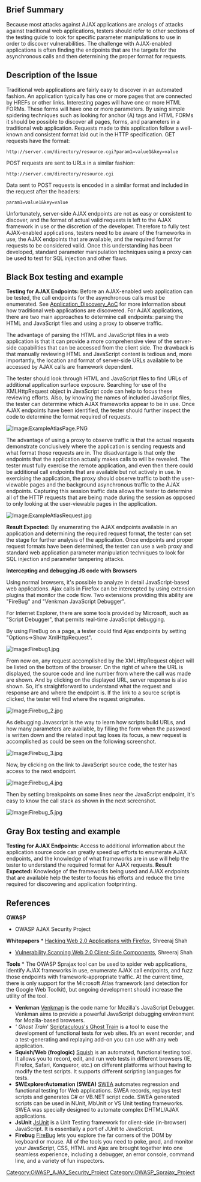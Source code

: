 ## Brief Summary

Because most attacks against AJAX applications are analogs of attacks
against traditional web applications, testers should refer to other
sections of the testing guide to look for specific parameter
manipulations to use in order to discover vulnerabilities. The challenge
with AJAX-enabled applications is often finding the endpoints that are
the targets for the asynchronous calls and then determining the proper
format for requests.

## Description of the Issue

Traditional web applications are fairly easy to discover in an automated
fashion. An application typically has one or more pages that are
connected by HREFs or other links. Interesting pages will have one or
more HTML FORMs. These forms will have one or more parameters. By using
simple spidering techniques such as looking for anchor (A) tags and HTML
FORMs it should be possible to discover all pages, forms, and parameters
in a traditional web application. Requests made to this application
follow a well-known and consistent format laid out in the HTTP
specification. GET requests have the format:

`http://server.com/directory/resource.cgi?param1=value1&key=value`

POST requests are sent to URLs in a similar fashion:

`http://server.com/directory/resource.cgi`

Data sent to POST requests is encoded in a similar format and included
in the request after the headers:

`param1=value1&key=value`

Unfortunately, server-side AJAX endpoints are not as easy or consistent
to discover, and the format of actual valid requests is left to the AJAX
framework in use or the discretion of the developer. Therefore to fully
test AJAX-enabled applications, testers need to be aware of the
frameworks in use, the AJAX endpoints that are available, and the
required format for requests to be considered valid. Once this
understanding has been developed, standard parameter manipulation
techniques using a proxy can be used to test for SQL injection and other
flaws.

## Black Box testing and example

**Testing for AJAX Endpoints:**
Before an AJAX-enabled web application can be tested, the call endpoints
for the asynchronous calls must be enumerated. See
[Application_Discovery_AoC](Application_Discovery_AoC "wikilink") for
more information about how traditional web applications are discovered.
For AJAX applications, there are two main approaches to determine call
endpoints: parsing the HTML and JavaScript files and using a proxy to
observe traffic.

The advantage of parsing the HTML and JavaScript files in a web
application is that it can provide a more comprehensive view of the
server-side capabilities that can be accessed from the client side. The
drawback is that manually reviewing HTML and JavaScript content is
tedious and, more importantly, the location and format of server-side
URLs available to be accessed by AJAX calls are framework dependent.

The tester should look through HTML and JavaScript files to find URLs of
additional application surface exposure. Searching for use of the
XMLHttpRequest object in JavaScript code can help to focus these
reviewing efforts. Also, by knowing the names of included JavaScript
files, the tester can determine which AJAX frameworks appear to be in
use. Once AJAX endpoints have been identified, the tester should further
inspect the code to determine the format required of requests.


![Image:ExampleAtlasPage.PNG](ExampleAtlasPage.PNG
"Image:ExampleAtlasPage.PNG")

The advantage of using a proxy to observe traffic is that the actual
requests demonstrate conclusively where the application is sending
requests and what format those requests are in. The disadvantage is that
only the endpoints that the application actually makes calls to will be
revealed. The tester must fully exercise the remote application, and
even then there could be additional call endpoints that are available
but not actively in use. In exercising the application, the proxy should
observe traffic to both the user-viewable pages and the background
asynchronous traffic to the AJAX endpoints. Capturing this session
traffic data allows the tester to determine all of the HTTP requests
that are being made during the session as opposed to only looking at the
user-viewable pages in the application.


![Image:ExampleAtlasRequest.jpg](ExampleAtlasRequest.jpg
"Image:ExampleAtlasRequest.jpg")

**Result Expected:**
By enumerating the AJAX endpoints available in an application and
determining the required request format, the tester can set the stage
for further analysis of the application. Once endpoints and proper
request formats have been determined, the tester can use a web proxy and
standard web application parameter manipulation techniques to look for
SQL injection and parameter tampering attacks.

**Intercepting and debugging JS code with Browsers**

Using normal browsers, it's possible to analyze in detail
JavaScript-based web applications.
Ajax calls in Firefox can be intercepted by using extension plugins that
monitor the code flow.
Two extensions providing this ability are "FireBug" and "Venkman
JavaScript Debugger".

For Internet Explorer, there are some tools provided by Microsoft, such
as "Script Debugger", that permits real-time JavaScript debugging.

By using FireBug on a page, a tester could find Ajax endpoints by
setting "Options-\>Show XmlHttpRequest".

![Image:Firebug1.jpg](Firebug1.jpg "Image:Firebug1.jpg")

From now on, any request accomplished by the XMLHttpRequest object will
be listed on the bottom of the browser.
On the right of where the URL is displayed, the source code and line
number from where the call was made are shown. And by clicking on the
displayed URL, server response is also shown.
So, it's straightforward to understand what the request and response are
and where the endpoint is.
If the link to a source script is clicked, the tester will find where
the request originates.

![Image:Firebug_2.jpg](Firebug_2.jpg "Image:Firebug_2.jpg")

As debugging Javascript is the way to learn how scripts build URLs, and
how many parameters are available, by filling the form when the password
is written down and the related input tag loses its focus, a new request
is accomplished as could be seen on the following screenshot.

![Image:Firebug_3.jpg](Firebug_3.jpg "Image:Firebug_3.jpg")

Now, by clicking on the link to JavaScript source code, the tester has
access to the next endpoint.

![Image:Firebug_4.jpg](Firebug_4.jpg "Image:Firebug_4.jpg")

Then by setting breakpoints on some lines near the JavaScript endpoint,
it's easy to know the call stack as shown in the next screenshot.

![Image:Firebug_5.jpg](Firebug_5.jpg "Image:Firebug_5.jpg")

## Gray Box testing and example

**Testing for AJAX Endpoints:**
Access to additional information about the application source code can
greatly speed up efforts to enumerate AJAX endpoints, and the knowledge
of what frameworks are in use will help the tester to understand the
required format for AJAX requests.
**Result Expected:**
Knowledge of the frameworks being used and AJAX endpoints that are
available help the tester to focus his efforts and reduce the time
required for discovering and application footprinting.


## References

**OWASP**

  - OWASP AJAX Security Project

**Whitepapers**
\* [Hacking Web 2.0 Applications with
Firefox](http://www.securityfocus.com/infocus/1879), Shreeraj Shah

  - [Vulnerability Scanning Web 2.0 Client-Side
    Components](http://www.securityfocus.com/infocus/1881), Shreeraj
    Shah

**Tools**
\* The OWASP Sprajax tool can be used to spider web applications,
identify AJAX frameworks in use, enumerate AJAX call endpoints, and fuzz
those endpoints with framework-appropriate traffic. At the current time,
there is only support for the Microsoft Atlas framework (and detection
for the Google Web Toolkit), but ongoing development should increase the
utility of the tool.

  - **Venkman**
    [Venkman](http://www.mozilla.org/projects/venkman/) is the code name
    for Mozilla's JavaScript Debugger. Venkman aims to provide a
    powerful JavaScript debugging environment for Mozilla-based
    browsers.
  - *' Ghost Train*'
    [Scriptaculous's Ghost
    Train](http://wiki.script.aculo.us/scriptaculous/show/GhostTrain) is
    a tool to ease the development of functional tests for web sites.
    It’s an event recorder, and a test-generating and replaying add-on
    you can use with any web application.
  - **Squish/Web (froglogic)**
    [Squish](http://www.froglogic.com/squish) is an automated,
    functional testing tool. It allows you to record, edit, and run web
    tests in different browsers (IE, Firefox, Safari, Konqueror, etc.)
    on different platforms without having to modify the test scripts. It
    supports different scripting languages for tests.
  - **SWExplorerAutomation (SWEA)**
    [SWEA](http://www.webiussoft.com) automates regression and
    functional testing for Web applications. SWEA records, replays test
    scripts and generates C\# or VB.NET script code. SWEA generated
    scripts can be used in NUnit, MbUnit or VS Unit testing frameworks.
    SWEA was specially designed to automate complex DHTML/AJAX
    applications.
  - **JsUnit**
    [JsUnit](http://www.edwardh.com/jsunit/) is a Unit Testing framework
    for client-side (in-browser) JavaScript. It is essentially a port of
    JUnit to JavaScript.
  - **Firebug**
    [FireBug](https://addons.mozilla.org/firefox/1843/) lets you explore
    the far corners of the DOM by keyboard or mouse. All of the tools
    you need to poke, prod, and monitor your JavaScript, CSS, HTML and
    Ajax are brought together into one seamless experience, including a
    debugger, an error console, command line, and a variety of fun
    inspectors.

[Category:OWASP_AJAX_Security_Project](Category:OWASP_AJAX_Security_Project "wikilink")
[Category:OWASP_Sprajax_Project](Category:OWASP_Sprajax_Project "wikilink")